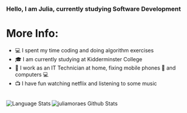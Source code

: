 ### Hello, I am Julia, currently studying Software Development

# More Info: 

- 💻 I spent my time coding and doing algorithm exercises 
- 🎓 I am currently studying at Kidderminster College
- 🔧 I work as an IT Technician at home, fixing mobile phones 📱 and computers 💻
- 📺 I have fun watching netflix and listening to some music 

<br/>
<img align="left" alt="Language Stats" src="[![Top Langs](https://github-readme-stats.vercel.app/api/top-langs/?username=juliamoraes&layout=compact)](https://github.com/juliamoraes/github-readme-stats)
"/>


<img align="left" alt="juliamoraes Github Stats" src="https://github-readme-stats.vercel.app/api?username=juliamoraes&theme=chartreuse-dark&show_icons=true&hide_border=true"/> 










